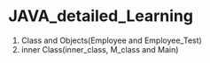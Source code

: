 # JAVA_detailed_Learning
1. Class and Objects(Employee and Employee_Test)
2. inner Class(inner_class, M_class and Main)
